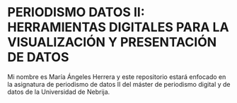 # PERIODISMO DATOS II: HERRAMIENTAS DIGITALES PARA LA VISUALIZACIÓN Y PRESENTACIÓN DE DATOS
Mi nombre es María Ángeles Herrera y este repositorio estará enfocado en la asignatura de periodismo de datos II del máster de periodismo digital y de datos de la Universidad de Nebrija.
